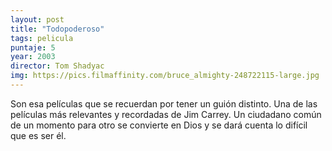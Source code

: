 ```yaml
---
layout: post
title: "Todopoderoso"
tags: pelicula
puntaje: 5
year: 2003
director: Tom Shadyac
img: https://pics.filmaffinity.com/bruce_almighty-248722115-large.jpg
---
```


Son esa películas que se recuerdan por tener un guión distinto. Una de las películas más relevantes y recordadas de Jim Carrey. Un ciudadano común de un momento para otro se convierte en Dios y se dará cuenta lo difícil que es ser él.
